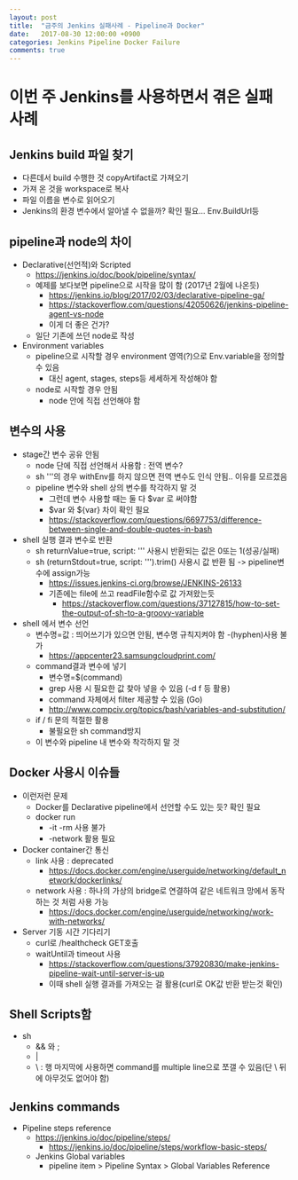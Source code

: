 ```yaml
---
layout: post
title:  "금주의 Jenkins 실패사례 - Pipeline과 Docker"
date:   2017-08-30 12:00:00 +0900
categories: Jenkins Pipeline Docker Failure
comments: true
---
```

# 이번 주 Jenkins를 사용하면서 겪은 실패 사례

## Jenkins build 파일 찾기
- 다른데서 build 수행한 것 copyArtifact로 가져오기
- 가져 온 것을 workspace로 복사
- 파일 이름을 변수로 읽어오기
- Jenkins의 환경 변수에서 알아낼 수 없을까? 확인 필요... Env.BuildUrl등

## pipeline과 node의 차이
- Declarative(선언적)와 Scripted
  - https://jenkins.io/doc/book/pipeline/syntax/
  - 예제를 보다보면 pipeline으로 시작을 많이 함 (2017년 2월에 나온듯)
    - https://jenkins.io/blog/2017/02/03/declarative-pipeline-ga/
    - https://stackoverflow.com/questions/42050626/jenkins-pipeline-agent-vs-node
    - 이게 더 좋은 건가?
  - 일단 기존에 쓰던 node로 작성
- Environment variables
  - pipeline으로 시작할 경우 environment 영역(?)으로 Env.variable을 정의할 수 있음
    - 대신 agent, stages, steps등 세세하게 작성해야 함
  - node로 시작할 경우 안됨
    - node 안에 직접 선언해야 함

## 변수의 사용
- stage간 변수 공유 안됨
  - node 단에 직접 선언해서 사용함 : 전역 변수?
  - sh '''의 경우 withEnv를 하지 않으면 전역 변수도 인식 안됨.. 이유를 모르겠음
  - pipeline 변수와 shell 상의 변수를 착각하지 말 것
    - 그런데 변수 사용할 때는 둘 다 $var 로 써야함
    - $var 와 ${var} 차이 확인 필요
    - https://stackoverflow.com/questions/6697753/difference-between-single-and-double-quotes-in-bash
- shell 실행 결과 변수로 반환
  - sh returnValue=true, script: ''' 사용시 반환되는 값은 0또는 1(성공/실패)
  - sh (returnStdout=true, script: ''').trim() 사용시 값 반환 됨 -> pipeline변수에 assign가능
    - https://issues.jenkins-ci.org/browse/JENKINS-26133
    - 기존에는 file에 쓰고 readFile함수로 값 가져왔는듯
      - https://stackoverflow.com/questions/37127815/how-to-set-the-output-of-sh-to-a-groovy-variable
- shell 에서 변수 선언
  - 변수명=값 : 띄어쓰기가 있으면 안됨, 변수명 규칙지켜야 함 -(hyphen)사용 불가
    - https://appcenter23.samsungcloudprint.com/
  - command결과 변수에 넣기
    - 변수명=$(command)
    - grep 사용 시 필요한 값 찾아 넣을 수 있음 (-d f 등 활용)
    - command 자체에서 filter 제공할 수 있음 (Go)
    - http://www.compciv.org/topics/bash/variables-and-substitution/
  - if / fi 문의 적절한 활용
    - 불필요한 sh command방지
  - 이 변수와 pipeline 내 변수와 착각하지 말 것

## Docker 사용시 이슈들
- 이런저런 문제
  - Docker를 Declarative pipeline에서 선언할 수도 있는 듯? 확인 필요
  - docker run
    - -it -rm 사용 불가
    - -network 활용 필요
- Docker container간 통신
  - link 사용 : deprecated
    - https://docs.docker.com/engine/userguide/networking/default_network/dockerlinks/
  - network 사용 : 하나의 가상의 bridge로 연결하여 같은 네트워크 망에서 동작하는 것 처럼 사용 가능
    - https://docs.docker.com/engine/userguide/networking/work-with-networks/
- Server 기동 시간 기다리기
  - curl로 /healthcheck GET호출
  - waitUntil과 timeout 사용
    - https://stackoverflow.com/questions/37920830/make-jenkins-pipeline-wait-until-server-is-up
    - 이때 shell 실행 결과를 가져오는 걸 활용(curl로 OK값 반환 받는것 확인)

## Shell Scripts함
- sh
  - && 와 ;
  - |
  - \ : 행 마지막에 사용하면 command를 multiple line으로 쪼갤 수 있음(단 \ 뒤에 아무것도 없어야 함)

## Jenkins commands
- Pipeline steps reference
  - https://jenkins.io/doc/pipeline/steps/
    - https://jenkins.io/doc/pipeline/steps/workflow-basic-steps/
  - Jenkins Global variables
    - pipeline item > Pipeline Syntax > Global Variables Reference
